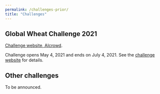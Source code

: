 ```yaml
---
permalink: /challenges-prior/
title: "Challenges"
---
```


## Global Wheat Challenge 2021

[Challenge website, AIcrowd](https://www.aicrowd.com/challenges/global-wheat-challenge-2021).

Challenge opens May 4, 2021 and ends on July 4, 2021. See the [challenge website](https://www.aicrowd.com/challenges/global-wheat-challenge-2021) for details.


## Other challenges

To be announced.
